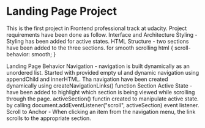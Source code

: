 # Landing Page Project

This is the first project in Frontend professional track at udacity.
Project requirements have been done as follow.
Interface and Architecture
Styling - Styling has been added for active states.
HTML Structure - two sections have been added to the three sections.
for smooth scrolling
html {
    scroll-behavior: smooth;
}

Landing Page Behavior
Navigation - navigation is built dynamically as an unordered list. Started with provided empty ul and dynamic navigation using appendChild and innerHTML.
Tha navigation have been created dynamically using createNavigationLinks() function 
Section Active State - have been added to highlight which section is being viewed while scrolling through the page.
activeSection() functin created to manipulate active state.
by calling document.addEventListener("scroll", activeSection) event listener.
Scroll to Anchor - When clicking an item from the navigation menu, the link scrolls to the appropriate section.

